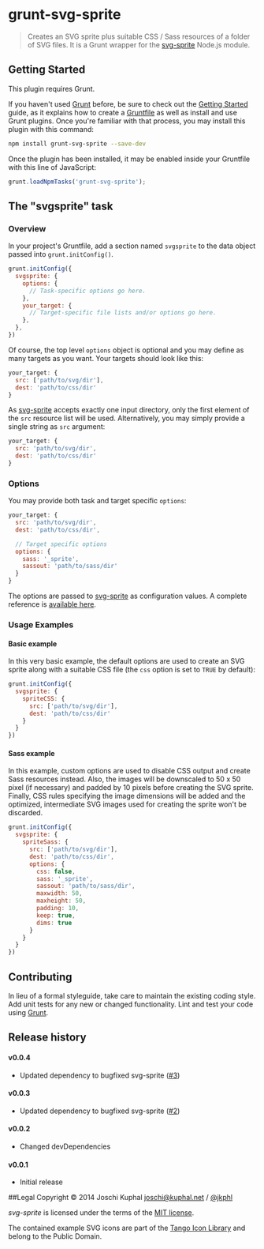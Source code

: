 # grunt-svg-sprite

> Creates an SVG sprite plus suitable CSS / Sass resources of a folder of SVG files. It is a Grunt wrapper for the [svg-sprite](https://npmjs.org/package/svg-sprite) Node.js module.

## Getting Started
This plugin requires Grunt.

If you haven't used [Grunt](http://gruntjs.com/) before, be sure to check out the [Getting Started](http://gruntjs.com/getting-started) guide, as it explains how to create a [Gruntfile](http://gruntjs.com/sample-gruntfile) as well as install and use Grunt plugins. Once you're familiar with that process, you may install this plugin with this command:

```bash
npm install grunt-svg-sprite --save-dev
```

Once the plugin has been installed, it may be enabled inside your Gruntfile with this line of JavaScript:

```javascript
grunt.loadNpmTasks('grunt-svg-sprite');
```

## The "svgsprite" task

### Overview
In your project's Gruntfile, add a section named `svgsprite` to the data object passed into `grunt.initConfig()`.

```javascript
grunt.initConfig({
  svgsprite: {
    options: {
      // Task-specific options go here.
    },
    your_target: {
      // Target-specific file lists and/or options go here.
    },
  },
})
```

Of course, the top level `options` object is optional and you may define as many targets as you want. Your targets should look like this:

```javascript
your_target: {
  src: ['path/to/svg/dir'],
  dest: 'path/to/css/dir'
}
```

As [svg-sprite](https://npmjs.org/package/svg-sprite) accepts exactly one input directory, only the first element of the `src` resource list will be used. Alternatively, you may simply provide a single string as `src` argument: 

```javascript
your_target: {
  src: 'path/to/svg/dir',
  dest: 'path/to/css/dir'
}
```

### Options

You may provide both task and target specific `options`:

```javascript
your_target: {
  src: 'path/to/svg/dir',
  dest: 'path/to/css/dir',

  // Target specific options  
  options: {
    sass: '_sprite',
    sassout: 'path/to/sass/dir'
  }
}
```

The options are passed to [svg-sprite](https://npmjs.org/package/svg-sprite) as configuration values. A complete reference is [available here](https://github.com/jkphl/svg-sprite#available-options).

### Usage Examples

#### Basic example
In this very basic example, the default options are used to create an SVG sprite along with a suitable CSS file (the `css` option is set to `TRUE` by default):

```javascript
grunt.initConfig({
  svgsprite: {
    spriteCSS: {
      src: ['path/to/svg/dir'],
      dest: 'path/to/css/dir'
    }
  }
})
```

#### Sass example
In this example, custom options are used to disable CSS output and create Sass resources instead. Also, the images will be downscaled to 50 x 50 pixel (if necessary) and padded by 10 pixels before creating the SVG sprite. Finally, CSS rules specifying the image dimensions will be added and the optimized, intermediate SVG images used for creating the sprite won't be discarded.

```javascript
grunt.initConfig({
  svgsprite: {
    spriteSass: {
      src: ['path/to/svg/dir'],
      dest: 'path/to/css/dir',
      options: {
        css: false,
        sass: '_sprite',
        sassout: 'path/to/sass/dir',
        maxwidth: 50,
        maxheight: 50,
        padding: 10,
        keep: true,
        dims: true
      }
    }
  }
})
```

## Contributing
In lieu of a formal styleguide, take care to maintain the existing coding style. Add unit tests for any new or changed functionality. Lint and test your code using [Grunt](http://gruntjs.com/).

Release history
---------------

#### v0.0.4
*	Updated dependency to bugfixed svg-sprite ([#3](https://github.com/jkphl/grunt-svg-sprite/issues/3))

#### v0.0.3
*	Updated dependency to bugfixed svg-sprite ([#2](https://github.com/jkphl/grunt-svg-sprite/issues/2))

#### v0.0.2
*	Changed devDependencies

#### v0.0.1
*	Initial release

##Legal
Copyright © 2014 Joschi Kuphal <joschi@kuphal.net> / [@jkphl](https://twitter.com/jkphl)

*svg-sprite* is licensed under the terms of the [MIT license](LICENSE.txt).

The contained example SVG icons are part of the [Tango Icon Library](http://tango.freedesktop.org/Tango_Icon_Library) and belong to the Public Domain.
